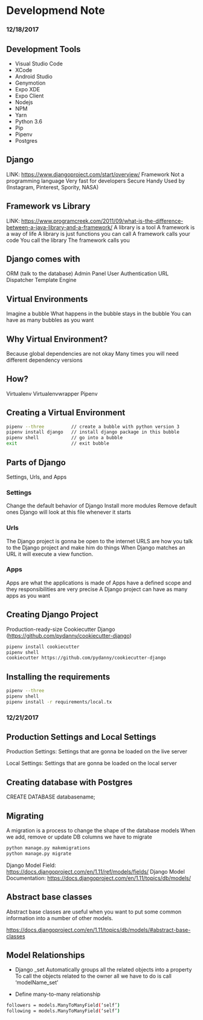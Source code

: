 # Developmend Note

### 12/18/2017 

## Development Tools 
- Visual Studio Code
- XCode
- Android Studio
- Genymotion
- Expo XDE
- Expo Client 
- Nodejs
- NPM
- Yarn
- Python 3.6
- Pip
- Pipenv
- Postgres

## Django 
LINK: https://www.djangoproject.com/start/overview/
Framework 
Not a programming language
Very fast for developers 
Secure
Handy
Used by (Instagram, Pinterest, Spority, NASA)

## Framework vs Library  
LINK: https://www.programcreek.com/2011/09/what-is-the-difference-between-a-java-library-and-a-framework/
A library is a tool
A framework is a way of life
A library is just functions you can call
A framework calls your code
You call the library
The framework calls you 

## Django comes with
ORM (talk to the database)
Admin Panel
User Authentication
URL Dispatcher
Template Engine 

## Virtual Environments
Imagine a bubble
What happens in the bubble stays in the bubble
You can have as many bubbles as you want

## Why Virtual Environment? 
Because global dependencies are not okay
Many times you will need different dependency versions

## How?
Virtualenv
Virtualenvwrapper
Pipenv

## Creating a Virtual Environment 
```sh
pipenv --three 	        // create a bubble with python version 3
pipenv install django   // install django package in this bubble 
pipenv shell		    // go into a bubble 
exit 	                // exit bubble  
```
## Parts of Django
Settings, Urls, and Apps

### Settings
Change the default behavior of Django
Install more modules 
Remove default ones
Django will look at this file whenever it starts
### Urls
The Django project is gonna be open to the internet
URLS are how you talk to the Django project and make him do things
When Django matches an URL it will execute a view function.

### Apps
Apps are what the applications is made of
Apps have a defined scope and they responsibilities are very precise
A Django project can have as many apps as you want

## Creating Django Project
Production-ready-size
Cookiecutter Django (https://github.com/pydanny/cookiecutter-django)

```sh
pipenv install cookiecutter
pipenv shell
cookiecutter https://github.com/pydanny/cookiecutter-django
```

## Installing the requirements
```sh
pipenv --three
pipenv shell
pipenv install -r requirements/local.tx
```

### 12/21/2017

## Production Settings and Local Settings
Production Settings:
Settings that are gonna be loaded on the live server

Local Settings:
Settings that are gonna be loaded on the local server


## Creating database with Postgres
CREATE DATABASE databasename;

## Migrating
A migration is a process to change the shape of the database models
When we add, remove or update DB columns we have to migrate

```sh
python manage.py makemigrations
python manage.py migrate
```

Django Model Field: https://docs.djangoproject.com/en/1.11/ref/models/fields/ 
Django Model Documentation: https://docs.djangoproject.com/en/1.11/topics/db/models/ 


## Abstract base classes
Abstract base classes are useful when you want to put some common information into a number of other models.

https://docs.djangoproject.com/en/1.11/topics/db/models/#abstract-base-classes 


## Model Relationships
- Django _set
Automatically groups all the related objects into a property
To call the objects related to the owner all we have to do is call ‘modelName_set’

- Define many-to-many relationship
```sh
followers = models.ManyToManyField(‘self’)
following = models.ManyToManyField(‘self’)
```

